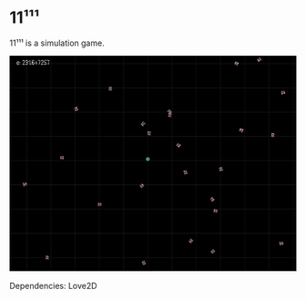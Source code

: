 # 11¹¹¹

11¹¹¹ is a simulation game.

<img alt="screenshot" src="./11_111.png">

Dependencies: Love2D
